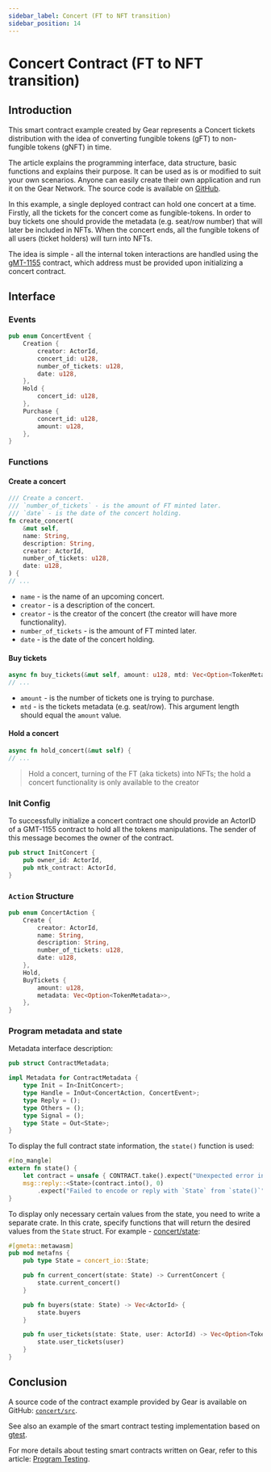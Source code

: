 ```yaml
---
sidebar_label: Concert (FT to NFT transition)
sidebar_position: 14
---
```


# Concert Contract (FT to NFT transition)

## Introduction

This smart contract example created by Gear represents a Concert tickets distribution with the idea of converting fungible tokens (gFT) to non-fungible tokens (gNFT) in time.

The article explains the programming interface, data structure, basic functions and explains their purpose. It can be used as is or modified to suit your own scenarios. Anyone can easily create their own application and run it on the Gear Network. The source code is available on [GitHub](https://github.com/gear-foundation/dapps/tree/master/contracts/concert).

In this example, a single deployed contract can hold one concert at a time. Firstly, all the tickets for the concert come as fungible-tokens. In order to buy tickets one should provide the metadata (e.g. seat/row number) that will later be included in NFTs. When the concert ends, all the fungible tokens of all users (ticket holders) will turn into NFTs.

The idea is simple - all the internal token interactions are handled using the [gMT-1155](../Standards/gmt-1155.md) contract, which address must be provided upon initializing a concert contract.

## Interface

### Events

```rust title="concert/io/src/lib.rs"
pub enum ConcertEvent {
    Creation {
        creator: ActorId,
        concert_id: u128,
        number_of_tickets: u128,
        date: u128,
    },
    Hold {
        concert_id: u128,
    },
    Purchase {
        concert_id: u128,
        amount: u128,
    },
}
```
### Functions
#### Create a concert
```rust title="concert/src/lib.rs"
/// Create a concert.
/// `number_of_tickets` - is the amount of FT minted later.
/// `date` - is the date of the concert holding.
fn create_concert(
    &mut self,
    name: String,
    description: String,
    creator: ActorId,
    number_of_tickets: u128,
    date: u128,
) {
// ...
```
- `name` - is the name of an upcoming concert.
- `creator` - is a description of the concert.
- `creator` - is the creator of the concert (the creator will have more functionality).
- `number_of_tickets` - is the amount of FT minted later.
- `date` - is the date of the concert holding.

#### Buy tickets
```rust title="concert/src/lib.rs"
async fn buy_tickets(&mut self, amount: u128, mtd: Vec<Option<TokenMetadata>>) {
// ...
```
- `amount` - is the number of tickets one is trying to purchase.
- `mtd` - is the tickets metadata (e.g. seat/row). This argument length should equal the `amount` value.

#### Hold a concert
```rust title="concert/src/lib.rs"
async fn hold_concert(&mut self) {
// ...
```
>Hold a concert, turning of the FT (aka tickets) into NFTs; the hold a concert functionality is only available to the creator

### Init Config
To successfully initialize a concert contract one should provide an ActorID of a GMT-1155 contract to hold all the tokens manipulations. The sender of this message becomes the owner of the contract.

```rust title="concert/io/src/lib.rs"
pub struct InitConcert {
    pub owner_id: ActorId,
    pub mtk_contract: ActorId,
}
```

### `Action` Structure
```rust title="concert/io/src/lib.rs"
pub enum ConcertAction {
    Create {
        creator: ActorId,
        name: String,
        description: String,
        number_of_tickets: u128,
        date: u128,
    },
    Hold,
    BuyTickets {
        amount: u128,
        metadata: Vec<Option<TokenMetadata>>,
    },
}
```

### Program metadata and state
Metadata interface description:

```rust title="concert/io/src/lib.rs"
pub struct ContractMetadata;

impl Metadata for ContractMetadata {
    type Init = In<InitConcert>;
    type Handle = InOut<ConcertAction, ConcertEvent>;
    type Reply = ();
    type Others = ();
    type Signal = ();
    type State = Out<State>;
}
```
To display the full contract state information, the `state()` function is used:

```rust title="concert/src/lib.rs"
#[no_mangle]
extern fn state() {
    let contract = unsafe { CONTRACT.take().expect("Unexpected error in taking state") };
    msg::reply::<State>(contract.into(), 0)
        .expect("Failed to encode or reply with `State` from `state()`");
}
```
To display only necessary certain values from the state, you need to write a separate crate. In this crate, specify functions that will return the desired values from the `State` struct. For example - [concert/state](https://github.com/gear-foundation/dapps/tree/master/contracts/concert/state):

```rust title="concert/state/src/lib.rs"
#[gmeta::metawasm]
pub mod metafns {
    pub type State = concert_io::State;

    pub fn current_concert(state: State) -> CurrentConcert {
        state.current_concert()
    }

    pub fn buyers(state: State) -> Vec<ActorId> {
        state.buyers
    }

    pub fn user_tickets(state: State, user: ActorId) -> Vec<Option<TokenMetadata>> {
        state.user_tickets(user)
    }
}
```

## Conclusion
A source code of the contract example provided by Gear is available on GitHub: [`concert/src`](https://github.com/gear-foundation/dapps/tree/master/contracts/concert/src).

See also an example of the smart contract testing implementation based on [gtest](https://github.com/gear-foundation/dapps/tree/master/contracts/concert/tests).

For more details about testing smart contracts written on Gear, refer to this article: [Program Testing](/docs/developing-contracts/testing).
